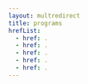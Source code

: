 ```yaml
---
layout: multredirect
title: programs
hrefList:
  - href: .
  - href: .
  - href: .
  - href: .
  - href: .
---
```


